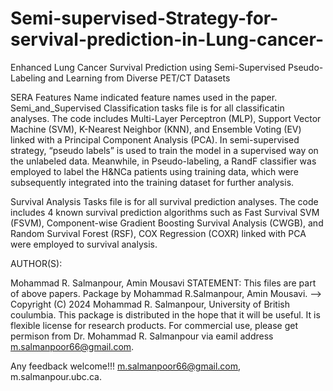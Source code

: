 # Semi-supervised-Strategy-for-servival-prediction-in-Lung-cancer-

Enhanced Lung Cancer Survival Prediction using Semi-Supervised Pseudo-Labeling and Learning from Diverse PET/CT Datasets

SERA Features Name indicated feature names used in the paper.
Semi_and_Supervised Classification tasks file is for all classificatin analyses.
The code includes Multi-Layer Perceptron (MLP), Support Vector Machine (SVM), K-Nearest Neighbor (KNN), and Ensemble Voting (EV) linked with a Principal Component Analysis (PCA). In semi-supervised strategy, “pseudo labels” is used to train the model in a supervised way on the unlabeled data. Meanwhile, in Pseudo-labeling, a RandF classifier was employed to label the  H&NCa patients using training data, which were subsequently integrated into the training dataset for further analysis.

Survival Analysis Tasks file is for all survival prediction analyses.
The code includes 4 known survival prediction algorithms such as Fast Survival SVM (FSVM), Component-wise Gradient Boosting Survival Analysis (CWGB), and Random Survival Forest (RSF), COX Regression (COXR) linked with PCA were employed to survival analysis.

AUTHOR(S):

Mohammad R. Salmanpour, Amin Mousavi
STATEMENT: This files are part of above papers. Package by Mohammad R.Salmanpour, Amin Mousavi. --> Copyright (C) 2024 Mohammad R. Salmanpour, University of British coulumbia. This package is distributed in the hope that it will be useful. It is flexible license for research products. For commercial use, please get permison from Dr. Mohammad R. Salmanpour via eamil address m.salmanpoor66@gmail.com.

Any feedback welcome!!! m.salmanpoor66@gmail.com, m.salmanpour.ubc.ca.
